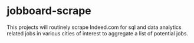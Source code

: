 # jobboard-scrape

This projects will routinely scrape Indeed.com for sql and data analytics related jobs in various cities of interest to aggregate a list of potential jobs.


